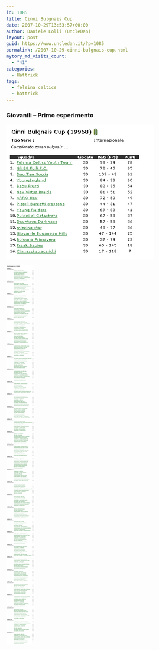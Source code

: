 ```yaml
---
id: 1085
title: Cinni Bulgnais Cup
date: 2007-10-29T13:53:57+00:00
author: Daniele Lolli (UncleDan)
layout: post
guid: https://www.uncledan.it/?p=1085
permalink: /2007-10-29-cinni-bulgnais-cup.html
mytory_md_visits_count:
  - "41"
categories:
  - Hattrick
tags:
  - felsina celtics
  - hattrick
---
```

### **Giovanili &#8211; Primo esperimento**
  
![Giovanili - Stagione 1 - Classifica](/wp-content/uploads/2007/10/cinni1-classifica.png)

![Giovanili - Stagione 1 - Calendario](/wp-content/uploads/2007/10/cinni2-calendario.png)